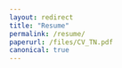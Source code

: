 ```yaml
---
layout: redirect
title: "Resume"
permalink: /resume/
paperurl: /files/CV_TN.pdf
canonical: true
---
```

